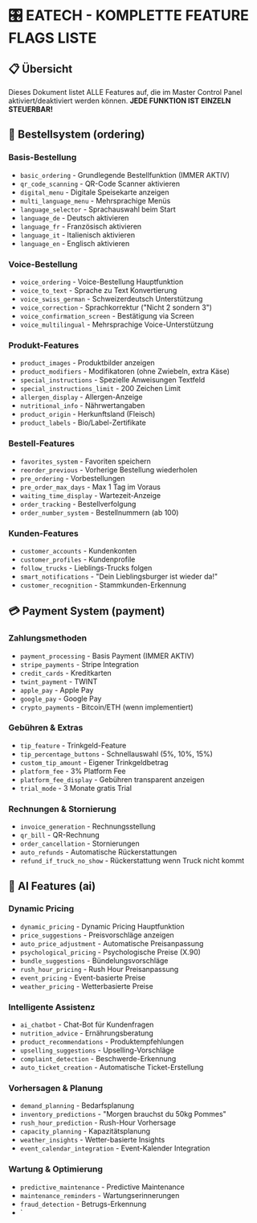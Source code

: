 # 🎛️ EATECH - KOMPLETTE FEATURE FLAGS LISTE

## 📋 Übersicht
Dieses Dokument listet ALLE Features auf, die im Master Control Panel aktiviert/deaktiviert werden können.
**JEDE FUNKTION IST EINZELN STEUERBAR!**

## 🛒 Bestellsystem (ordering)

### Basis-Bestellung
- `basic_ordering` - Grundlegende Bestellfunktion (IMMER AKTIV)
- `qr_code_scanning` - QR-Code Scanner aktivieren
- `digital_menu` - Digitale Speisekarte anzeigen
- `multi_language_menu` - Mehrsprachige Menüs
- `language_selector` - Sprachauswahl beim Start
- `language_de` - Deutsch aktivieren
- `language_fr` - Französisch aktivieren
- `language_it` - Italienisch aktivieren  
- `language_en` - Englisch aktivieren

### Voice-Bestellung
- `voice_ordering` - Voice-Bestellung Hauptfunktion
- `voice_to_text` - Sprache zu Text Konvertierung
- `voice_swiss_german` - Schweizerdeutsch Unterstützung
- `voice_correction` - Sprachkorrektur ("Nicht 2 sondern 3")
- `voice_confirmation_screen` - Bestätigung via Screen
- `voice_multilingual` - Mehrsprachige Voice-Unterstützung

### Produkt-Features
- `product_images` - Produktbilder anzeigen
- `product_modifiers` - Modifikatoren (ohne Zwiebeln, extra Käse)
- `special_instructions` - Spezielle Anweisungen Textfeld
- `special_instructions_limit` - 200 Zeichen Limit
- `allergen_display` - Allergen-Anzeige
- `nutritional_info` - Nährwertangaben
- `product_origin` - Herkunftsland (Fleisch)
- `product_labels` - Bio/Label-Zertifikate

### Bestell-Features
- `favorites_system` - Favoriten speichern
- `reorder_previous` - Vorherige Bestellung wiederholen
- `pre_ordering` - Vorbestellungen
- `pre_order_max_days` - Max 1 Tag im Voraus
- `waiting_time_display` - Wartezeit-Anzeige
- `order_tracking` - Bestellverfolgung
- `order_number_system` - Bestellnummern (ab 100)

### Kunden-Features
- `customer_accounts` - Kundenkonten
- `customer_profiles` - Kundenprofile
- `follow_trucks` - Lieblings-Trucks folgen
- `smart_notifications` - "Dein Lieblingsburger ist wieder da!"
- `customer_recognition` - Stammkunden-Erkennung

## 💳 Payment System (payment)

### Zahlungsmethoden
- `payment_processing` - Basis Payment (IMMER AKTIV)
- `stripe_payments` - Stripe Integration
- `credit_cards` - Kreditkarten
- `twint_payment` - TWINT
- `apple_pay` - Apple Pay
- `google_pay` - Google Pay
- `crypto_payments` - Bitcoin/ETH (wenn implementiert)

### Gebühren & Extras
- `tip_feature` - Trinkgeld-Feature
- `tip_percentage_buttons` - Schnellauswahl (5%, 10%, 15%)
- `custom_tip_amount` - Eigener Trinkgeldbetrag
- `platform_fee` - 3% Platform Fee
- `platform_fee_display` - Gebühren transparent anzeigen
- `trial_mode` - 3 Monate gratis Trial

### Rechnungen & Stornierung
- `invoice_generation` - Rechnungsstellung
- `qr_bill` - QR-Rechnung
- `order_cancellation` - Stornierungen
- `auto_refunds` - Automatische Rückerstattungen
- `refund_if_truck_no_show` - Rückerstattung wenn Truck nicht kommt

## 🤖 AI Features (ai)

### Dynamic Pricing
- `dynamic_pricing` - Dynamic Pricing Hauptfunktion
- `price_suggestions` - Preisvorschläge anzeigen
- `auto_price_adjustment` - Automatische Preisanpassung
- `psychological_pricing` - Psychologische Preise (X.90)
- `bundle_suggestions` - Bündelungsvorschläge
- `rush_hour_pricing` - Rush Hour Preisanpassung
- `event_pricing` - Event-basierte Preise
- `weather_pricing` - Wetterbasierte Preise

### Intelligente Assistenz
- `ai_chatbot` - Chat-Bot für Kundenfragen
- `nutrition_advice` - Ernährungsberatung
- `product_recommendations` - Produktempfehlungen
- `upselling_suggestions` - Upselling-Vorschläge
- `complaint_detection` - Beschwerde-Erkennung
- `auto_ticket_creation` - Automatische Ticket-Erstellung

### Vorhersagen & Planung
- `demand_planning` - Bedarfsplanung
- `inventory_predictions` - "Morgen brauchst du 50kg Pommes"
- `rush_hour_prediction` - Rush-Hour Vorhersage
- `capacity_planning` - Kapazitätsplanung
- `weather_insights` - Wetter-basierte Insights
- `event_calendar_integration` - Event-Kalender Integration

### Wartung & Optimierung
- `predictive_maintenance` - Predictive Maintenance
- `maintenance_reminders` - Wartungserinnerungen
- `fraud_detection` - Betrugs-Erkennung
- `